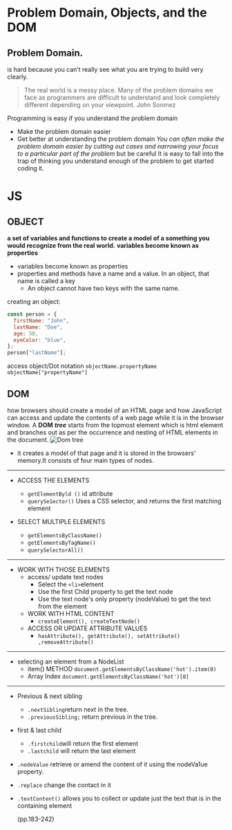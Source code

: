 # Problem Domain, Objects, and the DOM

## Problem Domain.

is hard because you can’t really see what you are trying to build very clearly.

> The real world is a messy place. Many of the problem domains we face as programmers are difficult to understand and look completely different depending on your viewpoint.
> John Sonmez

Programming is easy if you understand the problem domain

- Make the problem domain easier
- Get better at understanding the problem domain
  _You can often make the problem domain easier by cutting out cases and narrowing your focus to a particular part of the problem_
  but be careful It is easy to fall into the trap of thinking you understand enough of the problem to get started coding it.

# JS

## OBJECT

**a set of variables and functions to create a model of a something you would recognize from the real world.**
**variables become known as properties**

- variables become known as properties
- properties and methods have a name and a value. In an object, that name is called a key
  - An object cannot have two keys with the same name.

creating an object:

```js
const person = {
  firstName: "John",
  lastName: "Doe",
  age: 50,
  eyeColor: "blue",
};
person["lastName"];
```

access object/Dot notation
`objectName.propertyName objectName["propertyName"]`

## DOM

how browsers should create a model of an HTML page and how JavaScript can access and update the contents of a web page while it is in the browser window.
A **DOM** **_tree_** starts from the topmost element which is html element and branches out as per the occurrence and nesting of HTML elements in the document.
![Dom tree](https://www.researchgate.net/profile/Olfa-Nasraoui/publication/221417012/figure/fig2/AS:669043992322053@1536523926785/Dom-Tree-of-An-Example-Web-Page.png)

- it creates a model of that page and it is stored in the browsers' memory.It consists of four main types of nodes.

---

- ACCESS THE ELEMENTS

  - `getElementByld ()` id attribute
  - `querySe1ector()` Uses a CSS selector, and returns the first matching element

- SELECT MULTIPLE ELEMENTS

  - `getElementsByClassName()`
  - `getElementsByTagName()`
  - `querySelectorAll()`

---

- WORK WITH THOSE ELEMENTS
  - access/ update text nodes
    - Select the `<li>`element
    - Use the first Child property to get the text node
    - Use the text node's only property (nodeValue) to get the text from the element
  - WORK WITH HTML CONTENT
    - `createElement(), createTextNode()`
  - ACCESS OR UPDATE ATTRIBUTE VALUES
    - `hasAttribute(), getAttribute(), setAttribute() ,removeAttribute()`

---

- selecting an element from a NodeList
  - item() METHOD `document.getElementsByClassName('hot').item(0)`
  - Array Index `document.getElementsByClassName('hot')[0]`

---

- Previous & next sibling

  - `.nextSibling`return next in the tree.
  - `.previousSibling;` return previous in the tree.

- first & last child

  - `.firstchild`will return the first element
  - `.lastchild` will return the last element

- `.nodeValue` retrieve or amend the content of it using the nodeVa1ue property.

- `.replace` change the contact in it

- `.textContent()` allows you to collect or update just the text that is in the containing element

  (pp.183-242)
